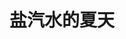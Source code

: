 ---
title: 盐汽水的夏天
cover: 'https://imgur.lzmun.com/picgo/after2022/DSC02367-large-2022-08-25.jpeg_bloggallery'
permalink: /salt-soda-summer/
layout: album
location: 南宁师范大学五合校区
photos:
  - https://imgur.lzmun.com/picgo/after2022/202204091000550.jpeg_bloggallery
  - https://imgur.lzmun.com/picgo/after2022/202204091000006.jpeg_bloggallery
  - https://imgur.lzmun.com/picgo/after2022/202204091001042.jpeg_bloggallery
  - https://imgur.lzmun.com/picgo/after2022/202204091001006.jpeg_bloggallery
  - https://imgur.lzmun.com/picgo/after2022/202204091001835.jpeg_bloggallery
  - https://imgur.lzmun.com/picgo/after2022/202204091001856.jpeg_bloggallery
  - https://imgur.lzmun.com/picgo/after2022/DSC02367-large-2022-08-25.jpeg_bloggallery
---